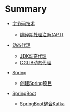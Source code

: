 # Summary

- [字节码技术]()
    - [编译期处理注解(APT)](./bytecode/编译期处理注解(APT).md)

- [动态代理]()
    - [JDK动态代理](./proxy/JDK动态代理.md)
    - [CGLIB动态代理](./proxy/CGLIB动态代理.md)

- [Spring]()
  - [创建Spring项目](./spring/创建Spring项目.md)

- [SpringBoot]()
  - [SpringBoot整合Kafka](./springboot/SpringBoot整合Kafka.md)
